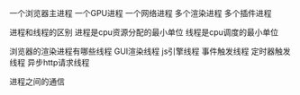 
一个浏览器主进程
一个GPU进程
一个网络进程
多个渲染进程
多个插件进程

进程和线程的区别
进程是cpu资源分配的最小单位
线程是cpu调度的最小单位


浏览器的渲染进程有哪些线程
GUI渲染线程
js引擎线程
事件触发线程
定时器触发线程
异步http请求线程

进程之间的通信
